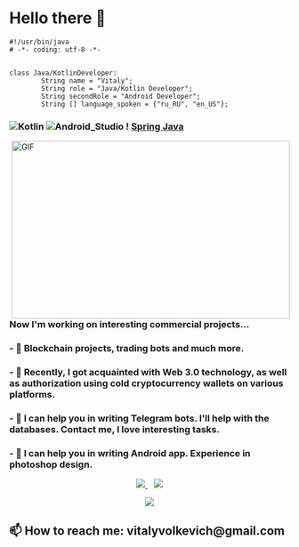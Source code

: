 # Hello there 👋

```Java, Kotlin
#!/usr/bin/java
# -*- coding: utf-8 -*-


class Java/KotlinDeveloper:
        String name = "Vitaly";
        String role = "Java/Kotlin Developer";
        String secondRole = "Android Developer";
        String [] language_spoken = {"ru_RU", "en_US"};
```
### ![Kotlin](https://img.shields.io/badge/Kotlin-blueviolet?style=for-the-badge&logo=Kotlin&logoColor=blue) ![Android_Studio](https://img.shields.io/badge/Android_Studio-black?style=for-the-badge&logo=AndroidStudio&logoColor=green) ! [Spring Java](https://img.shields.io/badge/Spring_Java-green?style=for-the-badge&logo=Spring&logoColor=white)
<img align="right" alt="GIF" src="https://github.com/abhisheknaiidu/abhisheknaiidu/blob/master/code.gif?raw=true" width="500" height="320" />
<H3> Now I'm working on interesting commercial projects...</H3>
<H3> - 🔭 Blockchain projects, trading bots and much more.</H3>
<H3> - 🌱 Recently, I got acquainted with Web 3.0 technology, as well as authorization using cold cryptocurrency wallets on various platforms.</H3>
<H3> - 🤔 I can help you in writing Telegram bots. I'll help with the databases. Contact me, I love interesting tasks.</H3>
<H3> - 👋 I can help you in writing Android app. Experience in photoshop design.</H3>


<p align="center" dir="auto">
   <a href="https://t.me." rel="nofollow">
  <a href="https://www.linkedin.com/in/vitali-volkevich-000645236/" rel="nofollow">
    <img src="https://camo.githubusercontent.com/a493f6833f99fb3c85788d6d9305e6b7a42b838e5ee5d138fd9a8214a7e77472/68747470733a2f2f696d672e736869656c64732e696f2f62616467652f6c696e6b6564696e2d2532333030373742352e7376673f267374796c653d666f722d7468652d6261646765266c6f676f3d6c696e6b6564696e266c6f676f436f6c6f723d7768697465" data-canonical-src="https://img.shields.io/badge/linkedin-%230077B5.svg?&amp;style=for-the-badge&amp;logo=linkedin&amp;logoColor=white" style="max-width: 100%;">
  </a>&nbsp;&nbsp;
      </a> <b><b><a href="https://instagram.com/vitaliy.illi" rel="nofollow">
    <img src="https://img.shields.io/badge/Instagram-E4405F?style=for-the-badge&logo=instagram&logoColor=white" data-canonical-src="https://img.shields.io/badge/Instagram-E4405F?style=for-the-badge&logo=instagram&logoColor=white">
<p align="center">
  <a href="https://github.com/volkevich">
    <img src="https://komarev.com/ghpvc/?username=volkevich&color=blue&style=flat)" />
  </a>
</p>

  <H2>📫 How to reach me: vitalyvolkevich@gmail.com</H2> 
